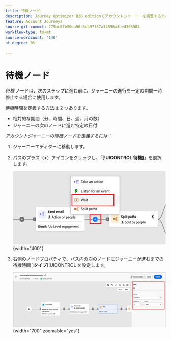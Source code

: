 ```yaml
---
title: 待機ノード
description: Journey Optimizer B2B editionでアカウントジャーニーを調整するために使用できる待機ノードタイプについて説明します。
feature: Account Journeys
source-git-commit: 279bc07b90da96c3d497f67a14596a3bed308984
workflow-type: tm+mt
source-wordcount: '140'
ht-degree: 0%

---
```


# 待機ノード

_待機_ ノードは、次のステップに進む前に、ジャーニーの進行を一定の期間一時停止する場合に使用します。

待機時間を定義する方法は 2 つあります。

* 相対的な期間（分、時間、日、週、月の数）
* ジャーニーの次のノードに進む特定の日付

_アカウントジャーニーの待機ノードを定義するには：_

1. ジャーニーエディターに移動します。

1. パスのプラス（**+**）アイコンをクリックし、「**[!UICONTROL 待機]**」を選択します。

   ![ ジャーニーノードの追加 – 待機 ](./assets/add-node-wait.png){width="400"}

1. 右側のノードプロパティで、パス内の次のノードにジャーニーが進むまでの待機時間 ]**タイプ**[!UICONTROL  を設定します。

   ![ジャーニーノード – 待機 ](./assets/node-wait.png){width="700" zoomable="yes"}
